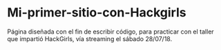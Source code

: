 # Mi-primer-sitio-con-Hackgirls
Página diseñada con el fin de escribir código, para practicar con el taller que impartió HackGirls, vía streaming el sábado 28/07/18.
